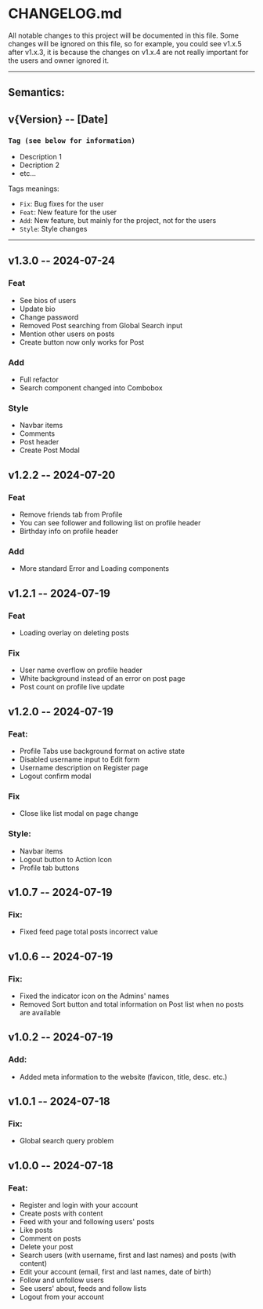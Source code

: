 # CHANGELOG.md

All notable changes to this project will be documented in this file. Some changes will be ignored on this file, so for example, you could see v1.x.5 after v1.x.3, it is because the changes on v1.x.4 are not really important for the users and owner ignored it.

---

## Semantics:
## v{Version} -- [Date]
### `Tag (see below for information)`
- Description 1
- Decription 2
- etc...

Tags meanings:
- `Fix`: Bug fixes for the user
- `Feat`: New feature for the user
- `Add`: New feature, but mainly for the project, not for the users
- `Style`: Style changes

---

## v1.3.0 -- 2024-07-24
### Feat
- See bios of users
- Update bio
- Change password
- Removed Post searching from Global Search input
- Mention other users on posts
- Create button now only works for Post

### Add
- Full refactor
- Search component changed into Combobox

### Style
- Navbar items
- Comments
- Post header
- Create Post Modal

## v1.2.2 -- 2024-07-20
### Feat
- Remove friends tab from Profile
- You can see follower and following list on profile header
- Birthday info on profile header

### Add
- More standard Error and Loading components

## v1.2.1 -- 2024-07-19
### Feat
- Loading overlay on deleting posts

### Fix
- User name overflow on profile header
- White background instead of an error on post page
- Post count on profile live update

## v1.2.0 -- 2024-07-19
### Feat:
- Profile Tabs use background format on active state
- Disabled username input to Edit form
- Username description on Register page
- Logout confirm modal

### Fix
- Close like list modal on page change

### Style:
- Navbar items
- Logout button to Action Icon
- Profile tab buttons

## v1.0.7 -- 2024-07-19
### Fix:
- Fixed feed page total posts incorrect value

## v1.0.6 -- 2024-07-19
### Fix:
- Fixed the indicator icon on the Admins' names
- Removed Sort button and total information on Post list when no posts are available

## v1.0.2 -- 2024-07-19
### Add:
- Added meta information to the website (favicon, title, desc. etc.)

## v1.0.1 -- 2024-07-18
### Fix:
- Global search query problem

## v1.0.0 -- 2024-07-18
### Feat:
- Register and login with your account
- Create posts with content
- Feed with your and following users' posts
- Like posts
- Comment on posts
- Delete your post
- Search users (with username, first and last names) and posts (with content)
- Edit your account (email, first and last names, date of birth)
- Follow and unfollow users
- See users' about, feeds and follow lists
- Logout from your account